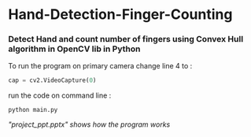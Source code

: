 # Hand-Detection-Finger-Counting
### Detect Hand and count number of fingers using Convex Hull algorithm in OpenCV lib in Python



To run the program on primary camera change line 4 to :
```python
cap = cv2.VideoCapture(0)
```

run the code on command line :
```command line
python main.py
```


_"project_ppt.pptx" shows how the program works_
